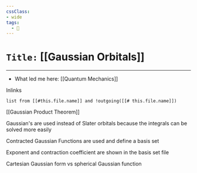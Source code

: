 ```yaml
---
cssClass:
- wide
tags:
  - 🧪
---
```


# `Title:` [[Gaussian Orbitals]]
--- 

- What led me here: [[Quantum Mechanics]]

Inlinks
```dataview 
list from [[#this.file.name]] and !outgoing([[# this.file.name]]) 
```

[[Gaussian Product Theorem]]

Gaussian's are used instead of Slater orbitals because the integrals can be solved more easily

Contracted Gaussian Functions are used and define a basis set

 Exponent and contraction coefficient are shown in the basis set file
 
Cartesian Gaussian form vs spherical Gaussian function

